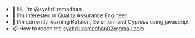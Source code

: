 - 👋 Hi, I’m @syahrillramadhan
- 👀 I’m interested in Quality Assurance Engineer
- 🌱 I’m currently learning Katalon, Selenium and Cypress using javascript
- 📫 How to reach me syahrill.ramadhan02@gmail.com

<!---
syahrillramadhan/syahrillramadhan is a ✨ special ✨ repository because its `README.md` (this file) appears on your GitHub profile.
You can click the Preview link to take a look at your changes.
--->
